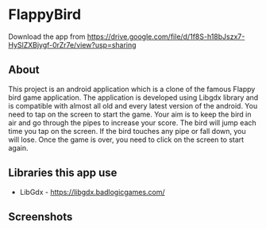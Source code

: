 # FlappyBird
Download the app from https://drive.google.com/file/d/1f8S-h18bJszx7-HySlZXBjygf-0rZr7e/view?usp=sharing
## About
This project is an android application which is a clone of the famous Flappy bird game application. 
The application is developed using Libgdx library and is compatible with almost all old and every latest version of the android. 
You need to tap on the screen to start the game. 
Your aim is to keep the bird in air and go through the pipes to increase your score. 
The bird will jump each time you tap on the screen. 
If the bird touches any pipe or fall down, you will lose. 
Once the game is over, you need to click on the screen to start again.

## Libraries this app use
- LibGdx - https://libgdx.badlogicgames.com/
## Screenshots
